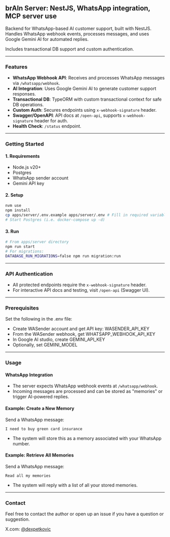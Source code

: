 ## brAIn Server: NestJS, WhatsApp integration, MCP server use

Backend for WhatsApp-based AI customer support, built with NestJS. Handles WhatsApp webhook events, processes messages, and uses Google Gemini AI for automated replies.

Includes transactional DB support and custom authentication.

---

### Features

- **WhatsApp Webhook API**: Receives and processes WhatsApp messages via `/whatsapp/webhook`.
- **AI Integration**: Uses Google Gemini AI to generate customer support responses.
- **Transactional DB**: TypeORM with custom transactional context for safe DB operations.
- **Custom Auth**: Secures endpoints using `x-webhook-signature` header.
- **Swagger/OpenAPI**: API docs at `/open-api`, supports `x-webhook-signature` header for auth.
- **Health Check**: `/status` endpoint.

---

### Getting Started

#### 1. Requirements

- Node.js v20+
- Postgres
- WhatsApp sender account
- Gemini API key

#### 2. Setup

```sh
nvm use
npm install
cp apps/server/.env.example apps/server/.env # Fill in required variables
# Start Postgres (i.e. docker-compose up -d)
```

#### 3. Run

```sh
# From apps/server directory
npm run start
# For migrations:
DATABASE_RUN_MIGRATIONS=false npm run migration:run
```

---

### API Authentication

- All protected endpoints require the `x-webhook-signature` header.
- For interactive API docs and testing, visit `/open-api` (Swagger UI).

---

### Prerequisites

Set the following in the .env file:

- Create WASender account and get API key: WASENDER_API_KEY
- From the WASender webhook, get WHATSAPP_WEBHOOK_API_KEY
- In Google AI studio, create GEMINI_API_KEY
- Optionally, set GEMINI_MODEL

---

### Usage

#### WhatsApp Integration

- The server expects WhatsApp webhook events at `/whatsapp/webhook`.
- Incoming messages are processed and can be stored as "memories" or trigger AI-powered replies.

#### Example: Create a New Memory

Send a WhatsApp message:

```
I need to buy green card insurance
```

- The system will store this as a memory associated with your WhatsApp number.

#### Example: Retrieve All Memories

Send a WhatsApp message:

```
Read all my memories
```

- The system will reply with a list of all your stored memories.

---

### Contact

Feel free to contact the author or open up an issue if you have a question or suggestion.

X.com: [@dexpetkovic](https://x.com/dexpetkovic)
